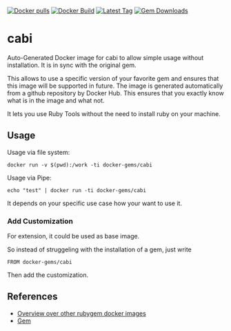 [![Docker pulls](https://img.shields.io/docker/pulls/rubygem/cabi.svg)](https://hub.docker.com/r/rubygem/cabi/)
[![Docker Build](https://img.shields.io/docker/automated/rubygem/cabi.svg)](https://hub.docker.com/r/rubygem/cabi/)
[![Latest Tag](https://img.shields.io/github/tag/docker-rubygem/cabi.svg)](https://hub.docker.com/r/rubygem/cabi/)
[![Gem Downloads](https://img.shields.io/gem/dt/cabi.svg)](https://rubygems.org/gems/cabi/)
# cabi

Auto-Generated Docker image for cabi to allow simple usage without installation.
It is in sync with the original gem.

This allows to use a specific version of your favorite gem and ensures that this image will be supported in future.
The image is generated automatically from a github repository by Docker Hub.
This ensures that you exactly know what is in the image and what not.

It lets you use Ruby Tools without the need to install ruby on your machine.

## Usage

Usage via file system:

`docker run -v $(pwd):/work -ti docker-gems/cabi`

Usage via Pipe:

`echo "test" | docker run -ti docker-gems/cabi`

It depends on your specific use case how your want to use it.

### Add Customization

For extension, it could be used as base image.

So instead of struggeling with the installation of a gem, just write

`FROM docker-gems/cabi`

Then add the customization.

## References

 - [Overview over other rubygem docker images](https://github.com/thinkbot/docker-rubygem)
 - [Gem](https://rubygems.org/gems/cabi/)
